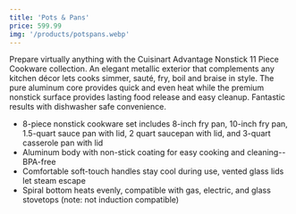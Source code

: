 ```yaml
---
title: 'Pots & Pans'
price: 599.99
img: '/products/potspans.webp'
---
```


Prepare virtually anything with the Cuisinart Advantage Nonstick 11 Piece Cookware collection. An elegant metallic exterior that complements any kitchen décor lets cooks simmer, sauté, fry, boil and braise in style. The pure aluminum core provides quick and even heat while the premium nonstick surface provides lasting food release and easy cleanup. Fantastic results with dishwasher safe convenience.

- 8-piece nonstick cookware set includes 8-inch fry pan, 10-inch fry pan, 1.5-quart sauce pan with lid, 2 quart saucepan with lid, and 3-quart casserole pan with lid
- Aluminum body with non-stick coating for easy cooking and cleaning--BPA-free
- Comfortable soft-touch handles stay cool during use, vented glass lids let steam escape
- Spiral bottom heats evenly, compatible with gas, electric, and glass stovetops (note: not induction compatible)